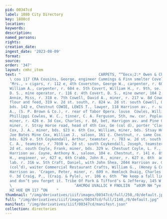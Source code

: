 ```yaml
---
pid: 00347cd
label: 1880 City Directory
key: 1880cd
location: 
keywords: 
description: 
named_persons: 
rights: 
creation_date: 
ingest_date: '2023-08-09'
format: 
source: 
order: '347'
layout: cmhc_item
text: "                                   CARPETS, ““Eecx;2:* Owen & Chittenden’s.
  \ cou 117 CRA Cousins, George, engineer Cummings & Finn smelter Covell, Mary A.
  ‘Mrs., » cigars, r. 112 e, 4th Coverston, George W., carpenter, r. 604 e. 5th Coverston,
  William A., carpenter, r. 604 e. 5th Covert, William H., r. 9th, se. cor. Pine Covert,
  D. S., mine operator, r. 116 ¢. 4th Covert, D. S., mine owner, 104 2 4th Cowan,
  Annie, Miss, r. 318 e. 7th Cowell, David A., miner, r. 217 w. 8d Cowell, Enos R.,
  flour and feed, 319 w. 2d st. south, r. 824 w. 2d st. south Cowell, O. W., miner,
  bds. 142 e, Chestnut COWIE, LEWIS T., lawyer, 118 Harrison av., r. same Coes George
  A., (S. P. Brown & Co.), r. rear of Tabor Opera. louse  Cowles, William, clk. F.
  Phillippi Cowles, W. C., tinner, C. A. Ferguson, 5th, nw. cor. Poplar Cowman, Joseph,
  miner, r. 426 e. 3d Cox, Charles, r. 8d, bet, Harrigon av. and Pine Cox, Dennis,
  miner, r. Stray Horse road, head of 4th Cox, Ge (col d), porter ‘Clarendon Hotel
  Cox, J. A., miner, bds. $23 e. 6th Cox, William, miner, bds. Stsay Horse road, nr.
  Joe Bates Mine Cox, William J., saloon, 161 ¢. Chestnut, r. same Cox, W. C., miner,
  bds. 629 e. 5th Coykendall, Arthur, teamster, r. 703 w. 2d st. south Coykendall,
  C. A., teamster, r. 7038 w. 2d st. south Coykendall, Joseph, teamster, r. 703 w.
  2d et. south Coyle, Frank, miner, bds. 329 w. Chestuut Coyle, L. F., waiter, 114
  Harrison av. Coyne, Anthony N., saloon, 104 e. Chestnut, r. 141 e. 8th Crabb, John
  H., engineer, vr, 627 e, 6th Crabb, John R., miner, r. 627 e. 6th  addock, Bruce,
  lab. r. 316 w. 5th Craft, Daniel, with John Shea, 2044 Harrison av. Graft, Jesse,
  (col’d), waiter Commercial Restaurant Crafts, William G., (Heney & Crafts), r.416
  Harrison av. ‘Cragen, Peter, miner, r. 609 n. Hemlock Ovaig, Charles S., r. 111
  ©. 3d Craig, P., (Craig. & Pyle), vr. 106 e. 6th  “We keep a fall line CIG ARS,
  and don’t you forget it. Tribe Of Park & Tifford’s & Jefferay, 145 W. Chestnut St.
  \                            ‘AHCMOd UVALLIC ¥ FNOLIIN  “a93M NH “ye MUVSOND 180g
  HZ HUE EM 117 “ON    "
thumbnail: "/img/derivatives/iiif/images/00347cd/full/250,/0/default.jpg"
full: "/img/derivatives/iiif/images/00347cd/full/1140,/0/default.jpg"
manifest: "/img/derivatives/iiif/00347cd/manifest.json"
collection: directories
---
```

